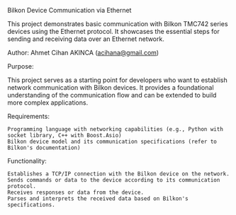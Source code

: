 Bilkon Device Communication via Ethernet

This project demonstrates basic communication with Bilkon TMC742 series devices using the Ethernet protocol. It showcases the essential steps for sending and receiving data over an Ethernet network.

Author: Ahmet Cihan AKINCA (acihana@gmail.com)

Purpose:

This project serves as a starting point for developers who want to establish network communication with Bilkon devices. It provides a foundational understanding of the communication flow and can be extended to build more complex applications.

Requirements:

    Programming language with networking capabilities (e.g., Python with socket library, C++ with Boost.Asio)
    Bilkon device model and its communication specifications (refer to Bilkon's documentation)

Functionality:

    Establishes a TCP/IP connection with the Bilkon device on the network.
    Sends commands or data to the device according to its communication protocol.
    Receives responses or data from the device.
    Parses and interprets the received data based on Bilkon's specifications.
